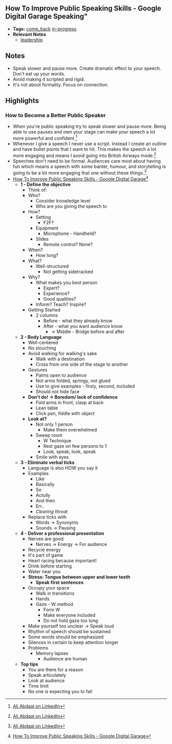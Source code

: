 How To Improve Public Speaking Skills - Google Digital Garage Speaking"
---

- **Tags:** [come_back](notes/por/come_back.md) [in-progress](notes/por/in-progress.md)
- **Relevant Notes**
	- [leadership](moc/leadership.md)


## Notes
- Speak slower and pause more. Create dramatic effect to your speech. Don't eat up your words.
- Avoid making it scripted and rigid.
- It's not about formality. Focus on connection.

## Highlights
### How to Become a Better Public Speaker
- When you're public speaking try to speak slower and pause more. Being able to use pauses and own your stage can make your speech a lot more powerful and confident.[^1]
- Whenever I give a speech I never use a script. Instead I create an outline and have bullet points that I want to hit. This makes the speech a lot more engaging and means I avoid going into British Airways mode.[^2]
-  Speeches don't need to be formal. Audiences care most about having fun which means a speech with some banter, humour, and storytelling is going to be a lot more engaging that one without these things.[^3]
- [How To Improve Public Speaking Skills - Google Digital Garage](https://learndigital.withgoogle.com/digitalgarage/course/public-speaking)[^4]
	- **1 - Define the objective**
		- Think of:
		- Who?
			- Consider knowledge level
			- Who are you giving the speech to
		- How?
			- Setting
				- F2F?
			- Equipment
				- Microphone - Handheld?
			- Slides
				- Remote control? None?
		- When?
			- How long?
		- What?
			- Well-structured
				- Not getting sidetracked
		- Why?
			- What makes you best person
				- Expert?
				- Experience?
				- Good qualities?
			- Inform? Teach? Inspire?
		- Getting Started
			- 2 columns
			    - Before - what they already know
			    - After - what you want audience know
			        - → Middle - Bridge before and after
	- **2 - Body Language**
		- Well-centered
		- No slouching
		- Avoid walking for walking's sake
			- Walk with a destination
			- Cross from one side of the stage to another
		- Gestures
			- Palms open to audience
			- Not arms folded, springy, not glued
			- Use to give examples - firsly, second, included
			- Should not hide face
		- **Don't do! → Boredom/ lack of confidence**
			- Fold arms in front, clasp at back
			- Lean table
			- Click pen, fiddle with object
		- **Look at?**
			- Not only 1 person
				- Make them overwhelmed
			- Sweep room
				- W Technique
				- Rest gaze on few persons to 1
				- Look, speak, look, speak
			- Smile with eyes
	- **3 - Eliminate verbal ticks**
		- Language is also HOW you say it
		- Examples
			- Like
			- Basically
			- So
			- Actully
			- And then
			- Err..
			- *Clearing throat*
		- Replace ticks with
			- Words → Synonyms
			- Sounds → Pausing
	- **4 - Deliver a professional presentation**
		- Nerves are good
			- Nerves → Energy → For audience
		- Recycle energy
		- It's part of game
		- Heart racing because important!
		- Drink before starting
		- Water near you
		- **Stress: Tongue between upper and lower teeth**
			- **Speak first sentences**
		- Occupy your space
			- Walk in transitions
			- Hands
			- Gaze - W method
				- Form W
				- Make everyone included
				- Do not hold gaze too long
		- Make yourself too unclear → Speak loud
		- Rhythm of speech should be sustained
		- Some words should be emphasized
		- Silences in certain to keep attention longer
		- Problems
			- Memory lapses
				- Audience are human
	- **Top tips**
		- You are there for a reason
		- Speak articulately
		- Look at audience
		- Time limit
		- No one is expecting you to fail



[^1]: [Ali Abdaal on LinkedIn](https://www.linkedin.com/posts/ali-abdaal_linkedin-publicspeaking-confidence-activity-6825816894835044352-4k1D)
[^2]: [Ali Abdaal on LinkedIn](https://www.linkedin.com/posts/ali-abdaal_linkedin-publicspeaking-speech-activity-6825451389729169408-l9Ve)
[^3]: [Ali Abdaal on LinkedIn](https://www.linkedin.com/posts/ali-abdaal_publicspeaking-speaking-speech-activity-6824728792091639808-s198)
[^4]: [How To Improve Public Speaking Skills - Google Digital Garage](https://learndigital.withgoogle.com/digitalgarage/course/public-speaking)